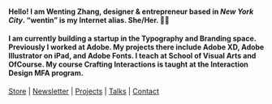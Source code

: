 #### Hello! I am Wenting Zhang, designer & entrepreneur based in *New York City*. “wentin” is my Internet alias. She/Her. 👋🏼
#### I am currently building a startup in the Typography and Branding space. Previously I worked at Adobe. My projects there include Adobe XD, Adobe Illustrator on iPad, and Adobe Fonts. I teach at School of Visual Arts and OfCourse. My course Crafting Interactions is taught at the Interaction Design MFA program.

[Store](https://wentin.gumroad.com/l/FfLGoV) | 
[Newsletter](https://wentin.substack.com/) | 
[Projects](https://wentin.net/b7a7464b7460429faff23c2fea143542) | 
[Talks](https://wentin.net/b82ff8d7fbfc43208204be91f5a98615) | 
[Contact](https://wentin.net/Contact-2c92cc63b43340baafc74121ac1473eb)
